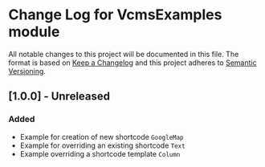 # Change Log for VcmsExamples module

All notable changes to this project will be documented in this file.
The format is based on [Keep a Changelog](http://keepachangelog.com/)
and this project adheres to [Semantic Versioning](http://semver.org/).

## [1.0.0] - Unreleased

### Added
- Example for creation of new shortcode `GoogleMap` 
- Example for overriding an existing shortcode `Text`
- Example overriding a shortcode template `Column`